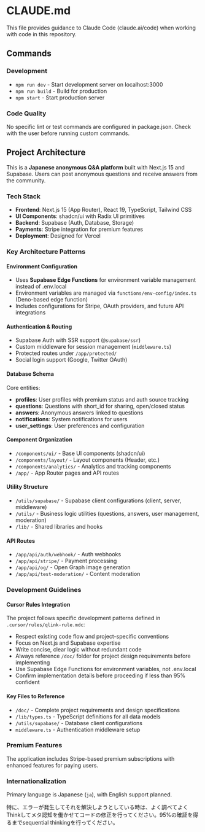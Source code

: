 # CLAUDE.md

This file provides guidance to Claude Code (claude.ai/code) when working with code in this repository.

## Commands

### Development
- `npm run dev` - Start development server on localhost:3000
- `npm run build` - Build for production
- `npm start` - Start production server

### Code Quality
No specific lint or test commands are configured in package.json. Check with the user before running custom commands.

## Project Architecture

This is a **Japanese anonymous Q&A platform** built with Next.js 15 and Supabase. Users can post anonymous questions and receive answers from the community.

### Tech Stack
- **Frontend**: Next.js 15 (App Router), React 19, TypeScript, Tailwind CSS
- **UI Components**: shadcn/ui with Radix UI primitives
- **Backend**: Supabase (Auth, Database, Storage)
- **Payments**: Stripe integration for premium features
- **Deployment**: Designed for Vercel

### Key Architecture Patterns

#### Environment Configuration
- Uses **Supabase Edge Functions** for environment variable management instead of .env.local
- Environment variables are managed via `functions/env-config/index.ts` (Deno-based edge function)
- Includes configurations for Stripe, OAuth providers, and future API integrations

#### Authentication & Routing
- Supabase Auth with SSR support (`@supabase/ssr`)
- Custom middleware for session management (`middleware.ts`)
- Protected routes under `/app/protected/`
- Social login support (Google, Twitter OAuth)

#### Database Schema
Core entities:
- **profiles**: User profiles with premium status and auth source tracking
- **questions**: Questions with short_id for sharing, open/closed status
- **answers**: Anonymous answers linked to questions
- **notifications**: System notifications for users
- **user_settings**: User preferences and configuration

#### Component Organization
- `/components/ui/` - Base UI components (shadcn/ui)
- `/components/layout/` - Layout components (Header, etc.)
- `/components/analytics/` - Analytics and tracking components
- `/app/` - App Router pages and API routes

#### Utility Structure
- `/utils/supabase/` - Supabase client configurations (client, server, middleware)
- `/utils/` - Business logic utilities (questions, answers, user management, moderation)
- `/lib/` - Shared libraries and hooks

#### API Routes
- `/app/api/auth/webhook/` - Auth webhooks
- `/app/api/stripe/` - Payment processing
- `/app/api/og/` - Open Graph image generation
- `/app/api/test-moderation/` - Content moderation

### Development Guidelines

#### Cursor Rules Integration
The project follows specific development patterns defined in `.cursor/rules/qlink-rule.mdc`:
- Respect existing code flow and project-specific conventions
- Focus on Next.js and Supabase expertise
- Write concise, clear logic without redundant code
- Always reference `/doc/` folder for project design requirements before implementing
- Use Supabase Edge Functions for environment variables, not .env.local
- Confirm implementation details before proceeding if less than 95% confident

#### Key Files to Reference
- `/doc/` - Complete project requirements and design specifications
- `/lib/types.ts` - TypeScript definitions for all data models
- `/utils/supabase/` - Database client configurations
- `middleware.ts` - Authentication middleware setup

### Premium Features
The application includes Stripe-based premium subscriptions with enhanced features for paying users.

### Internationalization
Primary language is Japanese (`ja`), with English support planned.

特に、エラーが発生してそれを解決しようとしている時は、よく調べてよくThinkしてメタ認知を働かせてコードの修正を行ってください。95%の確証を得るまでsequential thinkingを行ってください。